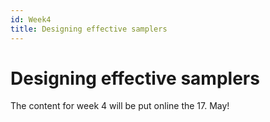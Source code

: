```yaml
---
id: Week4
title: Designing effective samplers
---
```

# Designing effective samplers

The content for week 4 will be put online the 17. May!
<!-- 
# Designing effective samplers
The content for week 4 will be available shortly!

-->